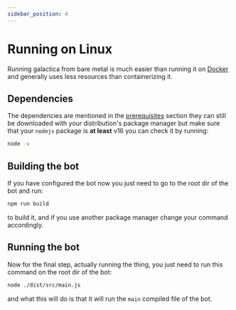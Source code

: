 ```yaml
---
sidebar_position: 4
---
```


# Running on Linux
Running galactica from bare metal is much easier than running it on [Docker](./running-docker.mdx) and generally uses less resources than containerizing it.

## Dependencies
The dependencies are mentioned in the [prerequisites](../intro.md) section they can still be downloaded with your distribution's package manager but make sure that your `nodejs` package is **at least** v16 you can check it by running:
```bash
node -v
```

## Building the bot
If you have configured the bot now you just need to go to the root dir of the bot and run:
```bash
npm run build
```
to build it, and if you use another package manager change your command accordingly.

## Running the bot
Now for the final step, actually running the thing, you just need to run this command on the root dir of the bot:
```bash
node ./dist/src/main.js
```
and what this will do is that it will run the `main` compiled file of the bot.